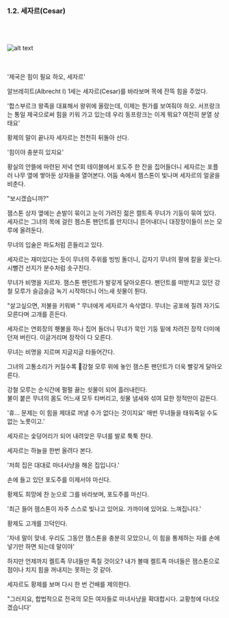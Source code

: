 ### 1.2. 세자르(Cesar)
<br><br><br>
![alt text]()
<br><br><br>

'제국은 힘이 필요 하오, 세자르' <br>

알브레히트(Albrecht I) 1세는 세자르(Cesar)를 바라보며 목에 잔뜩 힘을 주었다. <br>

'합스부르크 왕족을 대표해서 왕위에 올랐는데, 이제는 뭔가를 보여줘야 하오. 서프랑크는 통일 제국으로써 힘을 키워 가고 있는데 우리 동프랑크는 이게 뭐요? 여전히 분열 상태요'<br>

황제의 말이 끝나자 세자르는 천천히 뒤돌아 선다.<br>

'힘이야 충분히 있지요'<br>

황실의 안뜰에 마련된 저녁 연회 테이블에서 포도주 한 잔을 집어들더니 세자르는 포플러 나무 옆에 쌓아둔 상자들을 열어본다. 어둠 속에서 젬스톤이 빛나며 세자르의 얼굴을 비춘다.<br>

"보시겠습니까?"<br>

잼스톤 상자 옆에는 손발이 묶이고 눈이 가려진 젊은 캘트족 무녀가 기둥이 묶여 있다. 세자르는 그녀의 목에 걸린 젬스톤 팬던트를 만지더니 뜯어내더니 대장장이들이 쓰는 모루에 올려둔다.<br>

무녀의 입술은 파도처럼 흔들리고 있다. <br>

세자르는 재미있다는 듯이 무녀의 주위를 빙빙 돌더니, 갑자기 무녀의 팔에 칼을 꽂는다. 시뻘건 선지가 분수처럼 솟구친다.<br>

무녀가 비명을 지르자. 잼스톤 팬던트가 발갛게 달아오른다. 팬던트를 떠받치고 있던 강철 모루가 슬금슬금 녹기 시작하더니 어느새 쇳물이 튄다.<br>

"살고싶으면, 저불을 키워봐 " 무녀에게 세자르가 속삭였다. 무녀는 공포에 질려 자기도 모른다며 고개를 흔든다.<br>

세자르는 연회장의 횃불을 하나 집어 들더니 무녀가 묵인 기둥 밑에 차려진 장작 더미에 던져 버린다. 이글거리며 장작이 다 오른다.<br>

무녀는 비명을 지르며 지글지글 타들어간다. <br>

그녀의 고통소리가 커질수록 강철 모루 위에 놓인 잼스톤 팬던트가 더욱 빨갛게 달아오른다. <br>

강철 모루는 순식간에 펄펄 끓는 쇳물이 되어 흘러내린다. <br>
불이 붙은 무녀의 몸도 어느새 모두 타버리고, 쇳물 냄새와 섞여 묘한 정적만이 감돈다.<br>

'휴... 문제는 이 힘을 제대로 꺼낼 수가 없다는 것이지요' 매번 무녀들을 태워죽일 수도 없는 노릇이고.'<br>

세자르는 숯덩어리가 되어 내려앚은 무녀를 발로 툭툭 찬다.<br>

세자르는 하늘을 한번 올려다 본다.<br>

'저희 집은 대대로 마녀사냥을 해온 집입니다.'<br>

손에 들고 있던 포도주를 이제서야 마신다.<br>

황제도 희망에 찬 눈으로 그를 바라보며, 포도주를 마신다. <br>

'최근 들어 잼스톤이 자주 스스로 빛나고 있어요. 가까이에 있어요. 느껴집니다.'<br>

황제도 고개를 끄덕인다. <br>

'자네 말이 맞네. 우리도 그동안 잼스톤을 충분히 모았으니, 이 힘을 통제하는 자를 손에 넣기만 하면 되는데 말이야'<br>

하지만 언제까지 켈트족 무녀들만 족칠 것이오? 내가 볼때 켈트족 마녀들은 잼스톤으로 점이나 치지 힘을 꺼내지는 못하는 것 같아. <br>

세자르도 황제를 보며 다시 한 번 건배를 제의한다. <br>

"그러지요, 합법적으로 전국의 모든 여자들로 마녀사냥을 확대합시다. 교황청에 다녀오겠습니다'<br>